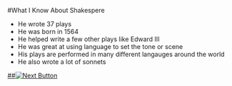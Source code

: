 #What I Know About Shakespere

- He wrote 37 plays
- He was born in 1564
- He helped write a few other plays like Edward III
- He was great at using language to set the tone or scene
- His plays are performed in many different langauges around the world
- He also wrote a lot of sonnets

[##![Next Button](http://briancarrillo.com/wp/wp-content/uploads/2016/09/NextButton.png)](Learn)
